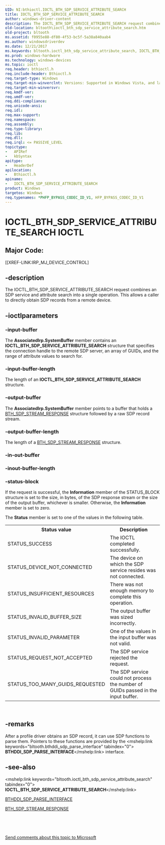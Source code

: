 ```yaml
---
UID: NI:bthioctl.IOCTL_BTH_SDP_SERVICE_ATTRIBUTE_SEARCH
title: IOCTL_BTH_SDP_SERVICE_ATTRIBUTE_SEARCH
author: windows-driver-content
description: The IOCTL_BTH_SDP_SERVICE_ATTRIBUTE_SEARCH request combines an SDP service and attribute search into a single operation. This allows a caller to directly obtain SDP records from a remote device.
old-location: bltooth\ioctl_bth_sdp_service_attribute_search.htm
old-project: bltooth
ms.assetid: f0955e88-df80-4f53-bc5f-5a38a840aab4
ms.author: windowsdriverdev
ms.date: 12/21/2017
ms.keywords: bltooth.ioctl_bth_sdp_service_attribute_search, IOCTL_BTH_SDP_SERVICE_ATTRIBUTE_SEARCH control code [Bluetooth Devices], IOCTL_BTH_SDP_SERVICE_ATTRIBUTE_SEARCH, bthioctl/IOCTL_BTH_SDP_SERVICE_ATTRIBUTE_SEARCH, bth_ioctls_73db8572-0986-4ac7-a76c-4cb3777c0660.xml
ms.prod: windows-hardware
ms.technology: windows-devices
ms.topic: ioctl
req.header: bthioctl.h
req.include-header: Bthioctl.h
req.target-type: Windows
req.target-min-winverclnt: Versions: Supported in Windows Vista, and later.
req.target-min-winversvr: 
req.kmdf-ver: 
req.umdf-ver: 
req.ddi-compliance: 
req.unicode-ansi: 
req.idl: 
req.max-support: 
req.namespace: 
req.assembly: 
req.type-library: 
req.lib: 
req.dll: 
req.irql: <= PASSIVE_LEVEL
topictype: 
-	APIRef
-	kbSyntax
apitype: 
-	HeaderDef
apilocation: 
-	Bthioctl.h
apiname: 
-	IOCTL_BTH_SDP_SERVICE_ATTRIBUTE_SEARCH
product: Windows
targetos: Windows
req.typenames: *PHFP_BYPASS_CODEC_ID_V1, HFP_BYPASS_CODEC_ID_V1
---
```


# IOCTL_BTH_SDP_SERVICE_ATTRIBUTE_SEARCH IOCTL


##  Major Code: 


[[XREF-LINK:IRP_MJ_DEVICE_CONTROL]

## -description



The IOCTL_BTH_SDP_SERVICE_ATTRIBUTE_SEARCH request combines an SDP service and attribute search into
     a single operation. This allows a caller to directly obtain SDP records from a remote device.




## -ioctlparameters




### -input-buffer

The 
      <b>AssociatedIrp.SystemBuffer</b> member contains an 
      <b>
      IOCTL_BTH_SDP_SERVICE_ATTRIBUTE_SEARCH</b> structure that specifies the connection handle to the
      remote SDP server, an array of GUIDs, and the range of attribute values to search for.


### -input-buffer-length

The length of an 
      <b>
      IOCTL_BTH_SDP_SERVICE_ATTRIBUTE_SEARCH</b> structure.


### -output-buffer

The 
      <b>AssociatedIrp.SystemBuffer</b> member points to a buffer that holds a 
      <a href="..\bthioctl\ns-bthioctl-_bth_sdp_stream_response.md">BTH_SDP_STREAM_RESPONSE</a> structure
      followed by a raw SDP record stream.


### -output-buffer-length

The length of a 
      <a href="..\bthioctl\ns-bthioctl-_bth_sdp_stream_response.md">BTH_SDP_STREAM_RESPONSE</a> structure.


### -in-out-buffer


<text></text>



### -inout-buffer-length


<text></text>



### -status-block

If the request is successful, the 
      <b>Information</b> member of the STATUS_BLOCK structure is set to the size, in bytes, of the SDP
      response stream or the size of the output buffer, whichever is smaller. Otherwise, the 
      <b>Information</b> member is set to zero.

The 
      <b>Status</b> member is set to one of the values in the following table.
<table>
<tr>
<th>Status value</th>
<th>Description</th>
</tr>
<tr>
<td>
STATUS_SUCCESS

</td>
<td>
The IOCTL completed successfully.

</td>
</tr>
<tr>
<td>
STATUS_DEVICE_NOT_CONNECTED

</td>
<td>
The device on which the SDP service resides was not connected.

</td>
</tr>
<tr>
<td>
STATUS_INSUFFICIENT_RESOURCES

</td>
<td>
There was not enough memory to complete this operation.

</td>
</tr>
<tr>
<td>
STATUS_INVALID_BUFFER_SIZE

</td>
<td>
The output buffer was sized incorrectly.

</td>
</tr>
<tr>
<td>
STATUS_INVALID_PARAMETER

</td>
<td>
One of the values in the input buffer was not valid.

</td>
</tr>
<tr>
<td>
STATUS_REQUEST_NOT_ACCEPTED

</td>
<td>
The SDP service rejected the request.

</td>
</tr>
<tr>
<td>
STATUS_TOO_MANY_GUIDS_REQUESTED

</td>
<td>
The SDP service could not process the number of GUIDs passed in the input buffer.

</td>
</tr>
</table> 


## -remarks


After a profile driver obtains an SDP record, it can use SDP functions to parse them. Pointers to
    these functions are provided by the 
    <mshelp:link keywords="bltooth.bthddi_sdp_parse_interface" tabindex="0"><b>
    BTHDDI_SDP_PARSE_INTERFACE</b></mshelp:link> interface.



## -see-also

<mshelp:link keywords="bltooth.ioctl_bth_sdp_service_attribute_search" tabindex="0"><b>
   IOCTL_BTH_SDP_SERVICE_ATTRIBUTE_SEARCH</b></mshelp:link>

<a href="..\bthsdpddi\ns-bthsdpddi-_bthddi_sdp_parse_interface.md">BTHDDI_SDP_PARSE_INTERFACE</a>

<a href="..\bthioctl\ns-bthioctl-_bth_sdp_stream_response.md">BTH_SDP_STREAM_RESPONSE</a>

 

 

<a href="mailto:wsddocfb@microsoft.com?subject=Documentation%20feedback [bltooth\bltooth]:%20IOCTL_BTH_SDP_SERVICE_ATTRIBUTE_SEARCH control code%20 RELEASE:%20(12/21/2017)&amp;body=%0A%0APRIVACY STATEMENT%0A%0AWe use your feedback to improve the documentation. We don't use your email address for any other purpose, and we'll remove your email address from our system after the issue that you're reporting is fixed. While we're working to fix this issue, we might send you an email message to ask for more info. Later, we might also send you an email message to let you know that we've addressed your feedback.%0A%0AFor more info about Microsoft's privacy policy, see http://privacy.microsoft.com/en-us/default.aspx." title="Send comments about this topic to Microsoft">Send comments about this topic to Microsoft</a>

